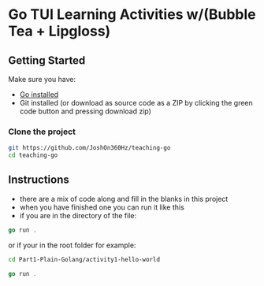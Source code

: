 # Go TUI Learning Activities w/(Bubble Tea + Lipgloss)


## Getting Started

Make sure you have:

- [Go installed](https://go.dev/dl/)
- Git installed (or download as source code as a ZIP by clicking the green code button and pressing download zip)

### Clone the project

```bash
git https://github.com/JoshOn360Hz/teaching-go
cd teaching-go
```

## Instructions
 - there are a mix of code along and fill in the blanks in this project 
 - when you have finished one you can run it like this 
 - if you are in the directory of the file:
 ```go 
 go run . 
 ```
 or if your in the root folder for example:
 ```bash
 cd Part1-Plain-Golang/activity1-hello-world
 ```
 ```go
 go run . 
 ```
